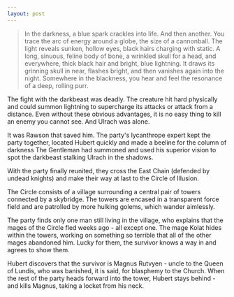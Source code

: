 ```yaml
---
layout: post
---
```

>In the darkness, a blue spark crackles into life. And then another. You trace the arc of energy around a globe, the size of a cannonball. The light reveals sunken, hollow eyes, black hairs charging with static. A long, sinuous, feline body of bone, a wrinkled skull for a head, and everywhere, thick black hair and bright, blue lightning. It draws its grinning skull in near, flashes bright, and then vanishes again into the night. Somewhere in the blackness, you hear and feel the resonance of a deep, rolling purr. 

The fight with the darkbeast was deadly. The creature hit hard physically and could summon lightning to supercharge its attacks or attack from a distance. Even without these obvious advantages, it is no easy thing to kill an enemy you cannot see. And Ulrach was alone. 

It was Rawson that saved him. The party's lycanthrope expert kept the party together, located Hubert quickly and made a beeline for the column of darkness The Gentleman had summoned and used his superior vision to spot the darkbeast stalking Ulrach in the shadows. 

With the party finally reunited, they cross the East Chain (defended by undead knights) and make their way at last to the Circle of Illusion. 

The Circle consists of a village surrounding a central pair of towers connected by a skybridge. The towers are encased in a transparent force field and are patrolled by more hulking golems, which wander aimlessly. 

The party finds only one man still living in the village, who explains that the mages of the Circle fled weeks ago - all except one. The mage Kolat hides within the towers, working on something so terrible that all of the other mages abandoned him. Lucky for them, the survivor knows a way in and agrees to show them. 

Hubert discovers that the survivor is Magnus Rutvyen - uncle to the Queen of Lundis, who was banished, it is said, for blasphemy to the Church. When the rest of the party heads forward into the tower, Hubert stays behind - and kills Magnus, taking a locket from his neck. 